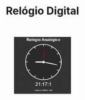 <div align=center>
<h1>
Relógio Digital
</h1>

</br>
</br>

<img width="30%" src="https://github.com/MatheusGiehl/DigitalWatch/blob/main/to_readme/Readme.gif" />
</div>
